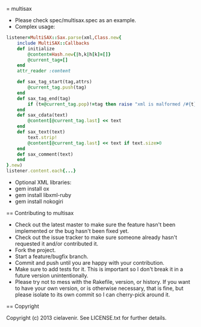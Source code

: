 = multisax

* Please check spec/multisax.spec as an example.
* Complex usage:
```ruby
listener=MultiSAX::Sax.parse(xml,Class.new{
	include MultiSAX::Callbacks
	def initialize
		@content=Hash.new{|h,k|h[k]=[]}
		@current_tag=[]
	end
	attr_reader :content

	def sax_tag_start(tag,attrs)
		@current_tag.push(tag)
	end
	def sax_tag_end(tag)
		if (t=@current_tag.pop)!=tag then raise "xml is malformed /#{t}" end
	end
	def sax_cdata(text)
		@content[@current_tag.last] << text
	end
	def sax_text(text)
		text.strip!
		@content[@current_tag.last] << text if text.size>0
	end
	def sax_comment(text)
	end
}.new)
listener.content.each{...}
```

* Optional XML libraries:
* gem install ox
* gem install libxml-ruby
* gem install nokogiri

== Contributing to multisax
 
* Check out the latest master to make sure the feature hasn't been implemented or the bug hasn't been fixed yet.
* Check out the issue tracker to make sure someone already hasn't requested it and/or contributed it.
* Fork the project.
* Start a feature/bugfix branch.
* Commit and push until you are happy with your contribution.
* Make sure to add tests for it. This is important so I don't break it in a future version unintentionally.
* Please try not to mess with the Rakefile, version, or history. If you want to have your own version, or is otherwise necessary, that is fine, but please isolate to its own commit so I can cherry-pick around it.

== Copyright

Copyright (c) 2013 cielavenir. See LICENSE.txt for
further details.
